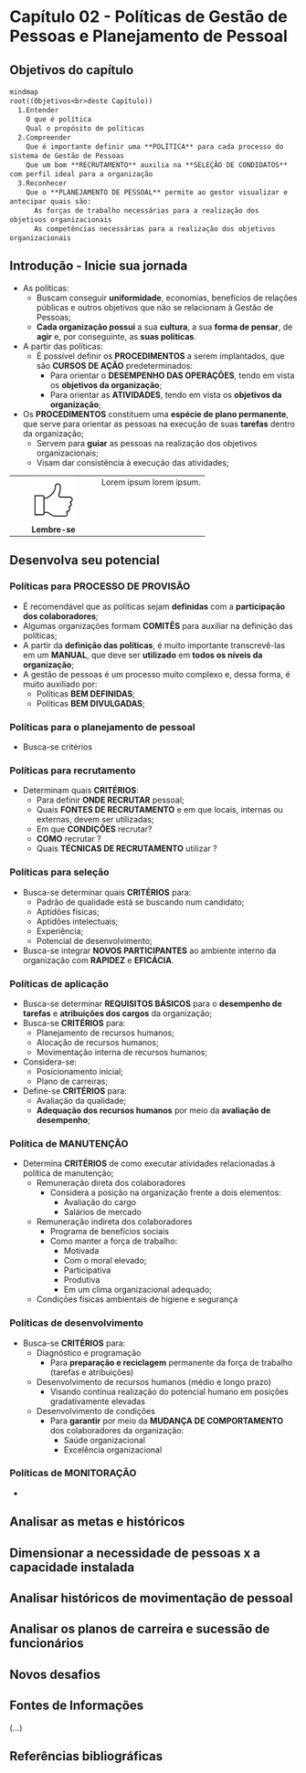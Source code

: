 # Capítulo 02 - Políticas de Gestão de Pessoas e Planejamento de Pessoal

## Objetivos do capítulo

```mermaid
mindmap
root((Objetivos<br>deste Capítulo))
  1.Entender
    O que é política
    Qual o propósito de políticas
  2.Compreender
    Que é importante definir uma **POLÍTICA** para cada processo do sistema de Gestão de Pessoas
    Que um bom **RECRUTAMENTO** auxilia na **SELEÇÃO DE CONDIDATOS** com perfil ideal para a organização
  3.Reconhecer
    Que o **PLANEJAMENTO DE PESSOAL** permite ao gestor visualizar e antecipar quais são:
      As forças de trabalho necessárias para a realização dos objetivos organizacionais
      As competências necessárias para a realização dos objetivos organizacionais
```

## Introdução - Inicie sua jornada

- As políticas:
  - Buscam conseguir **uniformidade**, economias, benefícios de relações públicas e outros objetivos que não se relacionam à Gestão de Pessoas;
  - **Cada organização possui** a sua **cultura**, a sua **forma de pensar**, de **agir** e, por conseguinte, as **suas políticas**.
- A partir das políticas:
  - É possível definir os **PROCEDIMENTOS** a serem implantados, que são **CURSOS DE AÇÃO** predeterminados:
    - Para orientar o **DESEMPENHO DAS OPERAÇÕES**, tendo em vista os **objetivos da organização**;
    - Para orientar as **ATIVIDADES**, tendo em vista os **objetivos da organização**;
- Os **PROCEDIMENTOS** constituem uma **espécie de plano permanente**, que serve para orientar as pessoas na execução de suas **tarefas** dentro da organização;
  - Servem para **guiar** as pessoas na realização dos objetivos organizacionais;
  - Visam dar consistência à execução das atividades;

<table id="nome-id-unico">
  <tr>
    <td align="center" width="140px">
      <img src="https://github.com/dnlclaudino/imagens/blob/master/gestao-do-conhecimento/icone-lembre-se.png?raw=true" heigh="80" width="80"><br>
      <b>Lembre-se</b>
    </td>
    <td valign="top">
      Lorem ipsum lorem ipsum.
    </td>
  </tr>
</table>

## Desenvolva seu potencial

### Políticas para PROCESSO DE PROVISÃO

- É recomendável que as políticas sejam **definidas** com a **participação dos colaboradores**;
- Algumas organizações formam **COMITÊS** para auxiliar na definição das políticas;
- A partir da **definição das políticas**, é muito importante transcrevê-las em um
**MANUAL**, que deve ser **utilizado** em **todos os níveis da organização**;
- A gestão de pessoas é um processo muito complexo e, dessa forma, é muito auxiliado por:
  - Políticas **BEM DEFINIDAS**;
  - Políticas **BEM DIVULGADAS**;

### Políticas para o planejamento de pessoal

- Busca-se critérios

### Políticas para recrutamento

- Determinam quais **CRITÉRIOS**:
  - Para definir **ONDE RECRUTAR** pessoal;
  - Quais **FONTES DE RECRUTAMENTO** e em que locais, internas ou externas, devem ser utilizadas;
  - Em que **CONDIÇÕES** recrutar?
  - **COMO** recrutar ?
  - Quais **TÉCNICAS DE RECRUTAMENTO** utilizar ?

### Políticas para seleção

- Busca-se determinar quais **CRITÉRIOS** para:
  - Padrão de qualidade está se buscando num candidato;
  - Aptidões físicas;
  - Aptidões intelectuais;
  - Experiência;
  - Potencial de desenvolvimento;
- Busca-se integrar **NOVOS PARTICIPANTES** ao ambiente interno da organização com **RAPIDEZ** e **EFICÁCIA**.

### Políticas de aplicação

- Busca-se determinar **REQUISITOS BÁSICOS** para o **desempenho de tarefas** e **atribuições dos cargos** da organização;
- Busca-se **CRITÉRIOS** para:
  - Planejamento de recursos humanos;
  - Alocação de recursos humanos;
  - Movimentação interna de recursos humanos;
- Considera-se:
  - Posicionamento inicial;
  - Plano de carreiras;
- Define-se **CRITÉRIOS** para:
  - Avaliação da qualidade;
  - **Adequação dos recursos humanos** por meio da **avaliação de desempenho**;

### Política de MANUTENÇÃO

- Determina **CRITÉRIOS** de como executar atividades relacionadas à política de manutenção;
  - Remuneração direta dos colaboradores
    - Considera a posição na organização frente a dois elementos:
      - Avaliação do cargo
      - Salários de mercado
  - Remuneração indireta dos colaboradores
    - Programa de benefícios sociais
    - Como manter a força de trabalho:
      - Motivada
      - Com o moral elevado;
      - Participativa
      - Produtiva
      - Em um clima organizacional adequado;
  - Condições físicas ambientais de higiene e segurança

### Políticas de desenvolvimento

- Busca-se **CRITÉRIOS** para:
  - Diagnóstico e programação
    - Para **preparação e reciclagem** permanente da força de trabalho (tarefas e atribuições)
  - Desenvolvimento de recursos humanos (médio e longo prazo)
    - Visando contínua realização do potencial humano em posições gradativamente elevadas
  - Desenvolvimento de condições
    - Para **garantir** por meio da **MUDANÇA DE COMPORTAMENTO** dos colaboradores da organização:
      - Saúde organizacional
      - Excelência organizacional

### Políticas de MONITORAÇÃO

- 

## Analisar as metas e históricos

## Dimensionar a necessidade de pessoas x a capacidade instalada

## Analisar históricos de movimentação de pessoal

## Analisar os planos de carreira e sucessão de funcionários

## Novos desafios
  
## Fontes de Informações

(...)

## Referências bibliográficas

[^CHIAVENATO-2000]: CHIAVENATO, Idalberto. Administração de Recursos Humanos. São Paulo: Makron Books, 2000

